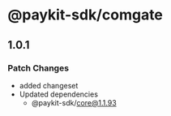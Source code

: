 # @paykit-sdk/comgate

## 1.0.1

### Patch Changes

- added changeset
- Updated dependencies
  - @paykit-sdk/core@1.1.93
